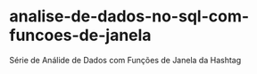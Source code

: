 # analise-de-dados-no-sql-com-funcoes-de-janela
Série de Análide de Dados com Funções de Janela da Hashtag
